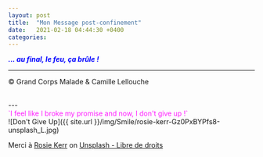 ```yaml
---
layout: post
title:  "Mon Message post-confinement"
date:   2021-02-18 04:44:30 +0400
categories: 
---
```



<span style="color: blue">***... au final, le feu, ça brûle !***</span>
<br/>


---
&copy;  Grand Corps Malade & Camille Lellouche

<br>
---

<br>
<span style="color: #ff1aff">`I feel like I broke my promise and now, I don't give up !`</span>

<br>
![Don't Give Up]({{ site.url }}/img/Smile/rosie-kerr-Gz0PxBYPfs8-unsplash_L.jpg)

<span>Merci à <a href="https://unsplash.com/@rosiekerr?utm_source=unsplash&amp;utm_medium=referral&amp;utm_content=creditCopyText">Rosie Kerr</a> on <a href="https://unsplash.com/@rosiekerr?utm_source=unsplash&amp;utm_medium=referral&amp;utm_content=creditCopyText">Unsplash - Libre de droits</a></span>
